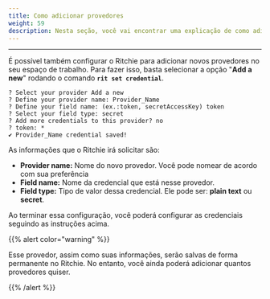 ```yaml
---
title: Como adicionar provedores
weight: 59
description: Nesta seção, você vai encontrar uma explicação de como adicionar provedores ao Ritchie.
---
```


---

É possível também configurar o Ritchie para adicionar novos provedores no seu espaço de trabalho. Para fazer isso, basta selecionar a opção "**Add a new**" rodando o comando **`rit set credential`**. 

```text
? Select your provider Add a new
? Define your provider name: Provider_Name
? Define your field name: (ex.:token, secretAccessKey) token
? Select your field type: secret
? Add more credentials to this provider? no
? token: *
✔ Provider_Name credential saved!
```

As informações que o Ritchie irá solicitar são:

* **Provider name:** Nome do novo provedor. Você pode nomear de acordo com sua preferência
* **Field name:** Nome da credencial que está nesse provedor.
* **Field type:** Tipo de valor dessa credencial. Ele pode ser: **plain text** ou **secret**. 

Ao terminar essa configuração, você poderá configurar as credenciais seguindo as instruções acima. 

{{% alert color="warning" %}}

Esse provedor, assim como suas informações, serão salvas de forma permanente no Ritchie. No entanto, você ainda poderá adicionar quantos provedores quiser. 

{{% /alert %}}
